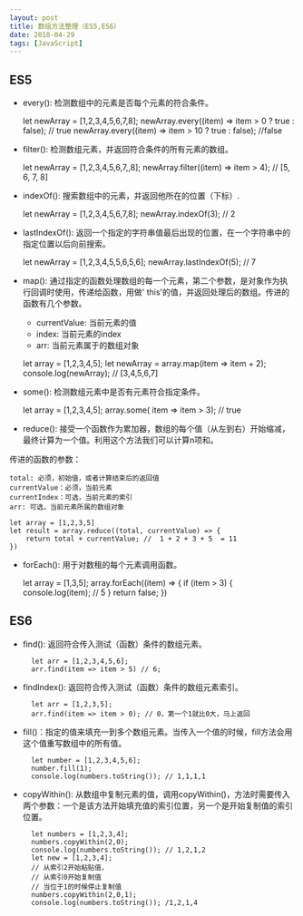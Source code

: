 ```yaml
---
layout: post
title: 数组方法整理（ES5,ES6）
date: 2018-04-29
tags: [JavaScript]
---
```


## ES5 

- every(): 检测数组中的元素是否每个元素的符合条件。

    let newArray = [1,2,3,4,5,6,7,8];
    newArray.every((item) => item > 0 ? true : false); // true
    newArray.every((item) => item > 10 ? true : false); //false

- filter(): 检测数组元素，并返回符合条件的所有元素的数组。

    let newArray = [1,2,3,4,5,6,7,,8];
    newArray.filter((item) => item > 4);  // [5, 6, 7, 8]
    

- indexOf(): 搜索数组中的元素，并返回他所在的位置（下标）.

    let newArray = [1,2,3,4,5,6,7,8];
    newArray.indexOf(3);  // 2

- lastIndexOf(): 返回一个指定的字符串值最后出现的位置，在一个字符串中的指定位置以后向前搜索。

    let newArray = [1,2,3,4,5,5,6,5,6];
    newArray.lastIndexOf(5);  // 7 

- map(): 通过指定的函数处理数组的每一个元素，第二个参数，是对象作为执行回调时使用，传递给函数，用做'
this'的值，并返回处理后的数组。传进的函数有几个参数。

    - currentValue: 当前元素的值
    - index: 当前元素的index
    - arr: 当前元素属于的数组对象    

    let array = [1,2,3,4,5];
    let newArray = array.map(item => item + 2);
    console.log(newArray);  // [3,4,5,6,7]

- some(): 检测数组元素中是否有元素符合指定条件。

    let array = [1,2,3,4,5];
    array.some( item => item > 3); // true    

- reduce(): 接受一个函数作为累加器，数组的每个值（从左到右）开始缩减，最终计算为一个值。利用这个方法我们可以计算n项和。

传进的函数的参数：

    total: 必须，初始值，或者计算结束后的返回值
    currentValue：必须，当前元素
    currentIndex：可选，当前元素的索引
    arr: 可选，当前元素所属的数组对象

    let array = [1,2,3,5]
    let result = array.reduce((total, currentValue) => {
        return total + currentValue; //  1 + 2 + 3 + 5  = 11
    })

- forEach(): 用于对数租的每个元素调用函数。

    let array = [1,3,5];
    array.forEach((item) => {
        if (item > 3) {
            console.log(item); // 5
        }
        return false;
    })

## ES6

- find(): 返回符合传入测试（函数）条件的数组元素。

        let arr = [1,2,3,4,5,6];
        arr.find(item => item > 5) // 6;

- findIndex(): 返回符合传入测试（函数）条件的数组元素索引。

        let arr = [1,2,3,5];
        arr.find(item => item > 0); // 0，第一个1就比0大，马上返回

- fill()：指定的值来填充一到多个数组元素。当传入一个值的时候，fill方法会用这个值重写数组中的所有值。

        let number = [1,2,3,4,5,6];
        number.fill(1);
        console.log(numbers.toString()); // 1,1,1,1

- copyWithin(): 从数组中复制元素的值，调用copyWithin()，方法时需要传入两个参数：一个是该方法开始填充值的索引位置，另一个是开始复制值的索引位置。

        let numbers = [1,2,3,4];
        numbers.copyWithin(2,0);
        console.log(numbers.toString()); // 1,2,1,2
        let new = [1,2,3,4];
        // 从索引2开始粘贴值，
        // 从索引0开始复制值
        // 当位于1的时候停止复制值
        numbers.copyWithin(2,0,1);
        console.log(numbers.toString()); /1,2,1,4

